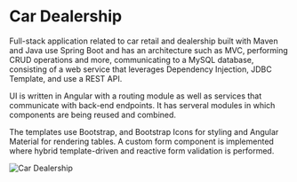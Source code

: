 # Car Dealership

Full-stack application related to car retail and dealership built with Maven and Java use Spring Boot and has an architecture such as MVC, performing CRUD operations and more, communicating to a MySQL database, consisting of a web service that leverages Dependency Injection, JDBC Template, and use a REST API. 

UI is written in Angular with a routing module as well as services that communicate with back-end endpoints. It has serveral modules in which components are being reused and combined. 

The templates use Bootstrap, and Bootstrap Icons for styling and Angular Material for rendering tables. A custom form component is implemented where hybrid template-driven and reactive form validation is performed.

![Car Dealership](https://user-images.githubusercontent.com/15294384/216803214-15f97f5f-b29e-4462-b3df-f04e01b13fd6.jpg)
